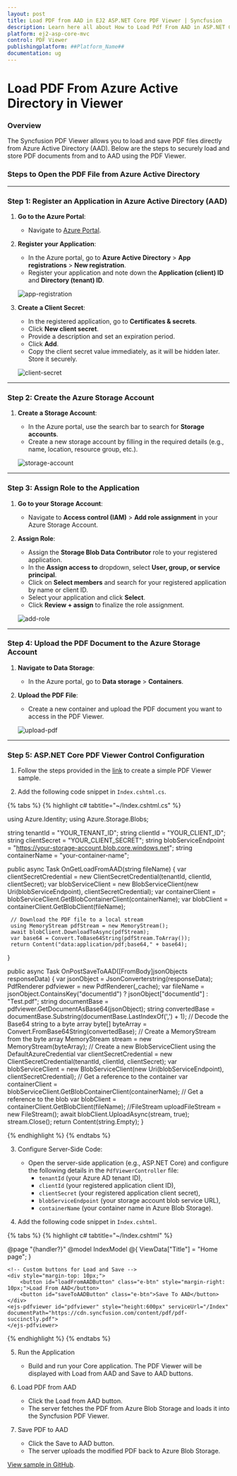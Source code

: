 ```yaml
---
layout: post
title: Load PDF from AAD in EJ2 ASP.NET Core PDF Viewer | Syncfusion
description: Learn here all about How to Load Pdf From AAD in ASP.NET Core Pdfviewer component of Syncfusion Essential JS 2 and more.
platform: ej2-asp-core-mvc
control: PDF Viewer
publishingplatform: ##Platform_Name##
documentation: ug
---
```


# Load PDF From Azure Active Directory in Viewer

### **Overview**

The Syncfusion PDF Viewer allows you to load and save PDF files directly from Azure Active Directory (AAD). Below are the steps to securely load and store PDF documents from and to AAD using the PDF Viewer.

### **Steps to Open the PDF File from Azure Active Directory**

---

### **Step 1: Register an Application in Azure Active Directory (AAD)**

1. **Go to the Azure Portal**:
   - Navigate to [Azure Portal](https://portal.azure.com).
  
2. **Register your Application**:
   - In the Azure portal, go to **Azure Active Directory** > **App registrations** > **New registration**.
   - Register your application and note down the **Application (client) ID** and **Directory (tenant) ID**.

   ![app-registration](./images/app-registration.png)

3. **Create a Client Secret**:
   - In the registered application, go to **Certificates & secrets**.
   - Click **New client secret**.
   - Provide a description and set an expiration period.
   - Click **Add**.
   - Copy the client secret value immediately, as it will be hidden later. Store it securely.

   ![client-secret](./images/client-secret.png)

---

### **Step 2: Create the Azure Storage Account**

1. **Create a Storage Account**:
   - In the Azure portal, use the search bar to search for **Storage accounts**.
   - Create a new storage account by filling in the required details (e.g., name, location, resource group, etc.).

    ![storage-account](./images/storage-account.png)

---

### **Step 3: Assign Role to the Application**

1. **Go to your Storage Account**:
   - Navigate to **Access control (IAM)** > **Add role assignment** in your Azure Storage Account.

2. **Assign Role**:
   - Assign the **Storage Blob Data Contributor** role to your registered application.
   - In the **Assign access to** dropdown, select **User, group, or service principal**.
   - Click on **Select members** and search for your registered application by name or client ID.
   - Select your application and click **Select**.
   - Click **Review + assign** to finalize the role assignment.

    ![add-role](./images/add-role.png)
---

### **Step 4: Upload the PDF Document to the Azure Storage Account**

1. **Navigate to Data Storage**:
   - In the Azure portal, go to **Data storage** > **Containers**.

2. **Upload the PDF File**:
   - Create a new container and upload the PDF document you want to access in the PDF Viewer.

    ![upload-pdf](./images/upload-pdf.png)
---

### **Step 5: ASP.NET Core PDF Viewer Control Configuration**
1. Follow the steps provided in the [link](https://ej2.syncfusion.com/aspnetcore/documentation/pdfviewer/getting-started-with-server-backed) to create a simple PDF Viewer sample.

2. Add the following code snippet in `Index.cshtml.cs`.

{% tabs %}
{% highlight c# tabtitle="~/Index.cshtml.cs" %}

using Azure.Identity;
using Azure.Storage.Blobs;

string tenantId = "YOUR_TENANT_ID";
string clientId = "YOUR_CLIENT_ID";
string clientSecret = "YOUR_CLIENT_SECRET";
string blobServiceEndpoint = "https://your-storage-account.blob.core.windows.net";
string containerName = "your-container-name";

 public async Task<IActionResult> OnGetLoadFromAAD(string fileName)
 {
     var clientSecretCredential = new ClientSecretCredential(tenantId, clientId, clientSecret);
     var blobServiceClient = new BlobServiceClient(new Uri(blobServiceEndpoint), clientSecretCredential);
     var containerClient = blobServiceClient.GetBlobContainerClient(containerName);
     var blobClient = containerClient.GetBlobClient(fileName);

     // Download the PDF file to a local stream
     using MemoryStream pdfStream = new MemoryStream();
     await blobClient.DownloadToAsync(pdfStream);
     var base64 = Convert.ToBase64String(pdfStream.ToArray());
     return Content("data:application/pdf;base64," + base64);
 }

 public async Task<IActionResult> OnPostSaveToAAD([FromBody]jsonObjects responseData)
 {
     var jsonObject = JsonConverterstring(responseData);
     PdfRenderer pdfviewer = new PdfRenderer(_cache);
     var fileName = jsonObject.ContainsKey("documentId") ? jsonObject["documentId"] : "Test.pdf";
     string documentBase = pdfviewer.GetDocumentAsBase64(jsonObject);
     string convertedBase = documentBase.Substring(documentBase.LastIndexOf(',') + 1);
     // Decode the Base64 string to a byte array
     byte[] byteArray = Convert.FromBase64String(convertedBase);
     // Create a MemoryStream from the byte array
     MemoryStream stream = new MemoryStream(byteArray);
     // Create a new BlobServiceClient using the DefaultAzureCredential
     var clientSecretCredential = new ClientSecretCredential(tenantId, clientId, clientSecret);
     var blobServiceClient = new BlobServiceClient(new Uri(blobServiceEndpoint), clientSecretCredential);
     // Get a reference to the container
     var containerClient = blobServiceClient.GetBlobContainerClient(containerName);
     // Get a reference to the blob
     var blobClient = containerClient.GetBlobClient(fileName);
     //FileStream uploadFileStream = new FileStream();
     await blobClient.UploadAsync(stream, true);
     stream.Close();
     return Content(string.Empty);
 }

{% endhighlight %}
{% endtabs %}

3. Configure Server-Side Code:
   - Open the server-side application (e.g., ASP.NET Core) and configure the following details in the `PdfViewerController` file:
     - `tenantId` (your Azure AD tenant ID),
     - `clientId` (your registered application client ID),
     - `clientSecret` (your registered application client secret),
     - `blobServiceEndpoint` (your storage account blob service URL),
     - `containerName` (your container name in Azure Blob Storage).

4. Add the following code snippet in `Index.cshtml`.

{% tabs %}
{% highlight c# tabtitle="~/Index.cshtml" %}

@page "{handler?}"
@model IndexModel
@{
    ViewData["Title"] = "Home page";
}

<div>

    <!-- Custom buttons for Load and Save -->
    <div style="margin-top: 10px;">
        <button id="loadFromAADButton" class="e-btn" style="margin-right: 10px;">Load From AAD</button>
        <button id="saveToAADButton" class="e-btn">Save To AAD</button>
    </div>
    <ejs-pdfviewer id="pdfviewer" style="height:600px" serviceUrl="/Index" documentPath="https://cdn.syncfusion.com/content/pdf/pdf-succinctly.pdf">
    </ejs-pdfviewer>

</div>

<script type="text/javascript">
    window.onload = function () {
        var pdfViewer = document.getElementById('pdfviewer').ej2_instances[0];

        // Handle the Load From AAD button click
        document.getElementById('loadFromAADButton').addEventListener('click', function () {
            const xhr = new XMLHttpRequest();
            xhr.open('GET', `/Index/LoadFromAAD?fileName=1Page.pdf`, true);
            xhr.onreadystatechange = () => {
                if (xhr.readyState === 4 && xhr.status === 200) {
                    const data = xhr.responseText; // Get the response (assumed to be the PDF data or URL)
                    console.log(data); // Handle the response (for debugging)

                    // Load the PDF into the viewer (assuming the response contains the PDF data or URL)
                    pdfViewer.load(data, ''); // Load the document
                }
            };
            xhr.send();
        });

        // Handle the Save To AAD button click
        document.getElementById('saveToAADButton').addEventListener('click', function () {
            // Save PDF to AAD
            // Set the server action settings to handle the "Save To AAD" action
            pdfViewer.serverActionSettings.download = "SaveToAAD"; // This triggers a custom server-side save action
            // Download the file (assuming this will be saved to AAD)
            pdfViewer.download(); // Trigger the download, which may involve saving it to AAD

        });
    }
</script>


{% endhighlight %}
{% endtabs %}

5. Run the Application
    - Build and run your Core application. The PDF Viewer will be displayed with Load from AAD and Save to AAD buttons.

6. Load PDF from AAD
    - Click the Load from AAD button.
    - The server fetches the PDF from Azure Blob Storage and loads it into the Syncfusion PDF Viewer.

7. Save PDF to AAD
    - Click the Save to AAD button.
    - The server uploads the modified PDF back to Azure Blob Storage.

[View sample in GitHub](https://github.com/SyncfusionExamples/open-save-pdf-documents-in-aad).